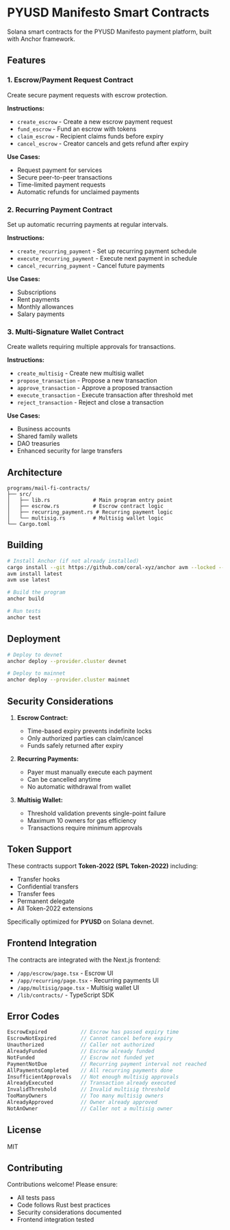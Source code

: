 # PYUSD Manifesto Smart Contracts

Solana smart contracts for the PYUSD Manifesto payment platform, built with Anchor framework.

## Features

### 1. Escrow/Payment Request Contract
Create secure payment requests with escrow protection.

**Instructions:**
- `create_escrow` - Create a new escrow payment request
- `fund_escrow` - Fund an escrow with tokens
- `claim_escrow` - Recipient claims funds before expiry
- `cancel_escrow` - Creator cancels and gets refund after expiry

**Use Cases:**
- Request payment for services
- Secure peer-to-peer transactions
- Time-limited payment requests
- Automatic refunds for unclaimed payments

### 2. Recurring Payment Contract
Set up automatic recurring payments at regular intervals.

**Instructions:**
- `create_recurring_payment` - Set up recurring payment schedule
- `execute_recurring_payment` - Execute next payment in schedule
- `cancel_recurring_payment` - Cancel future payments

**Use Cases:**
- Subscriptions
- Rent payments
- Monthly allowances
- Salary payments

### 3. Multi-Signature Wallet Contract
Create wallets requiring multiple approvals for transactions.

**Instructions:**
- `create_multisig` - Create new multisig wallet
- `propose_transaction` - Propose a new transaction
- `approve_transaction` - Approve a proposed transaction
- `execute_transaction` - Execute transaction after threshold met
- `reject_transaction` - Reject and close a transaction

**Use Cases:**
- Business accounts
- Shared family wallets
- DAO treasuries
- Enhanced security for large transfers

## Architecture

```
programs/mail-fi-contracts/
├── src/
│   ├── lib.rs              # Main program entry point
│   ├── escrow.rs           # Escrow contract logic
│   ├── recurring_payment.rs # Recurring payment logic
│   └── multisig.rs         # Multisig wallet logic
└── Cargo.toml
```

## Building

```bash
# Install Anchor (if not already installed)
cargo install --git https://github.com/coral-xyz/anchor avm --locked --force
avm install latest
avm use latest

# Build the program
anchor build

# Run tests
anchor test
```

## Deployment

```bash
# Deploy to devnet
anchor deploy --provider.cluster devnet

# Deploy to mainnet
anchor deploy --provider.cluster mainnet
```

## Security Considerations

1. **Escrow Contract:**
   - Time-based expiry prevents indefinite locks
   - Only authorized parties can claim/cancel
   - Funds safely returned after expiry

2. **Recurring Payments:**
   - Payer must manually execute each payment
   - Can be cancelled anytime
   - No automatic withdrawal from wallet

3. **Multisig Wallet:**
   - Threshold validation prevents single-point failure
   - Maximum 10 owners for gas efficiency
   - Transactions require minimum approvals

## Token Support

These contracts support **Token-2022 (SPL Token-2022)** including:
- Transfer hooks
- Confidential transfers
- Transfer fees
- Permanent delegate
- All Token-2022 extensions

Specifically optimized for **PYUSD** on Solana devnet.

## Frontend Integration

The contracts are integrated with the Next.js frontend:
- `/app/escrow/page.tsx` - Escrow UI
- `/app/recurring/page.tsx` - Recurring payments UI
- `/app/multisig/page.tsx` - Multisig wallet UI
- `/lib/contracts/` - TypeScript SDK

## Error Codes

```rust
EscrowExpired           // Escrow has passed expiry time
EscrowNotExpired        // Cannot cancel before expiry
Unauthorized            // Caller not authorized
AlreadyFunded           // Escrow already funded
NotFunded               // Escrow not funded yet
PaymentNotDue           // Recurring payment interval not reached
AllPaymentsCompleted    // All recurring payments done
InsufficientApprovals   // Not enough multisig approvals
AlreadyExecuted         // Transaction already executed
InvalidThreshold        // Invalid multisig threshold
TooManyOwners           // Too many multisig owners
AlreadyApproved         // Owner already approved
NotAnOwner              // Caller not a multisig owner
```

## License

MIT

## Contributing

Contributions welcome! Please ensure:
- All tests pass
- Code follows Rust best practices
- Security considerations documented
- Frontend integration tested
